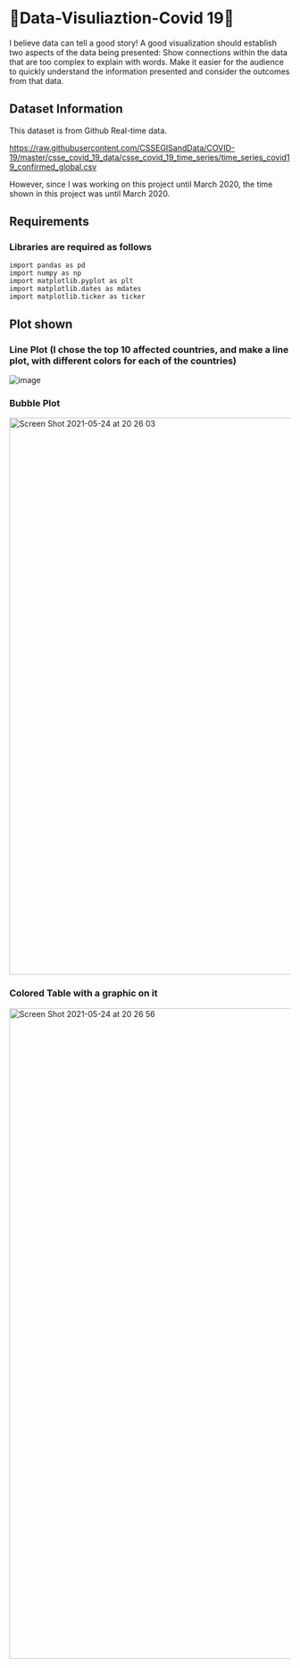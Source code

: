 # 🚀Data-Visuliaztion-Covid 19🚀
I believe data can tell a good story! A good visualization should establish two aspects of the data being presented: Show connections within the data that are too complex to explain with words. Make it easier for the audience to quickly understand the information presented and consider the outcomes from that data.

## Dataset Information 
This dataset is from Github Real-time data. 

https://raw.githubusercontent.com/CSSEGISandData/COVID-19/master/csse_covid_19_data/csse_covid_19_time_series/time_series_covid19_confirmed_global.csv

However, since I was working on this project until March 2020, the time shown in this project was until March 2020.



## Requirements 

### Libraries are required as follows
```
import pandas as pd
import numpy as np
import matplotlib.pyplot as plt
import matplotlib.dates as mdates
import matplotlib.ticker as ticker
```

## Plot shown
### Line Plot (I chose the top 10 affected countries, and make a line plot, with different colors for each of the countries)
![image](https://user-images.githubusercontent.com/83843271/119426042-267dde00-bcce-11eb-962d-50e6b4d54da1.png)

### Bubble Plot
<img width="998" alt="Screen Shot 2021-05-24 at 20 26 03" src="https://user-images.githubusercontent.com/83843271/119426109-44e3d980-bcce-11eb-91f8-276dc7e18c10.png">

### Colored Table with a graphic on it
<img width="1166" alt="Screen Shot 2021-05-24 at 20 26 56" src="https://user-images.githubusercontent.com/83843271/119426206-647b0200-bcce-11eb-9650-55bbdc184ddf.png">
